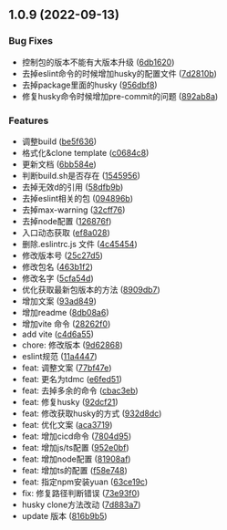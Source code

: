 ## 1.0.9 (2022-09-13)


### Bug Fixes

* 控制包的版本不能有大版本升级 ([6db1620](https://github.com/TDFE/td-lint-cli/commit/6db1620ae70792374e22844c717c82d21f07ceda))
* 去掉eslint命令的时候增加husky的配置文件 ([7d2810b](https://github.com/TDFE/td-lint-cli/commit/7d2810b849ab1f2dff8515e005787832d7562f22))
* 去掉package里面的husky ([956dbf8](https://github.com/TDFE/td-lint-cli/commit/956dbf8e6f4c0b65694c8b63c0f867d8e1107433))
* 修复husky命令时候增加pre-commit的问题 ([892ab8a](https://github.com/TDFE/td-lint-cli/commit/892ab8a6f718b71d3694a6469601ad15ffe4e0db))


### Features

* 调整build ([be5f636](https://github.com/TDFE/td-lint-cli/commit/be5f636a71f3ce7a461c9fb2e17fd4ee76b98f3f))
* 格式化&clone template ([c0684c8](https://github.com/TDFE/td-lint-cli/commit/c0684c8277d31b21e548482f313b6051a1e335bb))
* 更新文档 ([6bb584e](https://github.com/TDFE/td-lint-cli/commit/6bb584ea3bb8eaa597092ea1f867475125f1e60b))
* 判断build.sh是否存在 ([1545956](https://github.com/TDFE/td-lint-cli/commit/1545956b37628a4ef3bc455765006afa67058c3d))
* 去掉无效d的引用 ([58dfb9b](https://github.com/TDFE/td-lint-cli/commit/58dfb9b035d9391ae734c0cf9631ed2c8d719c27))
* 去掉eslint相关的包 ([094896b](https://github.com/TDFE/td-lint-cli/commit/094896bd0137a14f1fe7370cec8ae34b2bdadf41))
* 去掉max-warning ([32cff76](https://github.com/TDFE/td-lint-cli/commit/32cff76860aa70a9653e5d9a095edcc1da615c0b))
* 去掉node配置 ([126876f](https://github.com/TDFE/td-lint-cli/commit/126876fe24d1ed201b3618b0f4ac929f4507465b))
* 入口动态获取 ([ef8a028](https://github.com/TDFE/td-lint-cli/commit/ef8a028fd80dd61c4a79b22e84c9a26f0c4755d3))
* 删除.eslintrc.js 文件 ([4c45454](https://github.com/TDFE/td-lint-cli/commit/4c45454d0d3e7815c95eeeb08090106c2cbc3253))
* 修改版本号 ([25c27d5](https://github.com/TDFE/td-lint-cli/commit/25c27d503cf297c8be7b2e2c21174f19d792d10e))
* 修改包名 ([463b1f2](https://github.com/TDFE/td-lint-cli/commit/463b1f2e8e2712f523b13a911582e35db3dfc3a3))
* 修改名字 ([5cfa54d](https://github.com/TDFE/td-lint-cli/commit/5cfa54d23978a5c4c25d142ad7a8d2c941f5f6cb))
* 优化获取最新包版本的方法 ([8909db7](https://github.com/TDFE/td-lint-cli/commit/8909db7347b55f13529b731cf19488896ba9f481))
* 增加文案 ([93ad849](https://github.com/TDFE/td-lint-cli/commit/93ad849cd03079c790b2c701d57605d8418452bc))
* 增加readme ([8db08a6](https://github.com/TDFE/td-lint-cli/commit/8db08a6fbcd90cc0be64a0a90c3388c6a6c58cad))
* 增加vite 命令 ([28262f0](https://github.com/TDFE/td-lint-cli/commit/28262f0f0b4a5937cb86266d36e417c0a84f4a02))
* add vite ([c4d6a55](https://github.com/TDFE/td-lint-cli/commit/c4d6a557efd76068605604af03b3fa7b2aeabe30))
* chore: 修改版本 ([9d62868](https://github.com/TDFE/td-lint-cli/commit/9d62868b3bf12b48cf5af1425f51e50e40fa20d5))
* eslint规范 ([11a4447](https://github.com/TDFE/td-lint-cli/commit/11a44474c8daaccc8e770fa537bd026234b51c6e))
* feat: 调整文案 ([77bf47e](https://github.com/TDFE/td-lint-cli/commit/77bf47ee4b5d04787567bd2ae4bc2d8b198915fc))
* feat: 更名为tdmc ([e6fed51](https://github.com/TDFE/td-lint-cli/commit/e6fed516426347f5b4e1a74d6babb993acdd9084))
* feat: 去掉多余的命令 ([cbac3eb](https://github.com/TDFE/td-lint-cli/commit/cbac3eb9637ef18a8b4fbb80fd82da44b84683d6))
* feat: 修复husky ([92dcf21](https://github.com/TDFE/td-lint-cli/commit/92dcf212654c86de7accac62f4e380390d55d866))
* feat: 修改获取husky的方式 ([932d8dc](https://github.com/TDFE/td-lint-cli/commit/932d8dc246887d67084943eeaf4565c20e8f48be))
* feat: 优化文案 ([aca3719](https://github.com/TDFE/td-lint-cli/commit/aca37194ad4cd9551937310f9f0891da120840a3))
* feat: 增加cicd命令 ([7804d95](https://github.com/TDFE/td-lint-cli/commit/7804d95e687d07ac790b9fbc791c9766089f299e))
* feat: 增加js/ts配置 ([952e0bf](https://github.com/TDFE/td-lint-cli/commit/952e0bf4bb533d99e77683fb627a7cb2d73def30))
* feat: 增加node配置 ([81908af](https://github.com/TDFE/td-lint-cli/commit/81908af4bbc5cc68dca48c22d926e00bfd732a5c))
* feat: 增加ts的配置 ([f58e748](https://github.com/TDFE/td-lint-cli/commit/f58e7482ce2e1681817ce572f97c51e7274053ac))
* feat: 指定npm安装yuan ([63ce19c](https://github.com/TDFE/td-lint-cli/commit/63ce19cc61dd08dd853c711820c66545c806080f))
* fix: 修复路径判断错误 ([73e93f0](https://github.com/TDFE/td-lint-cli/commit/73e93f0b14a197f8586c68ff2e8467c82394eb17))
* husky clone方法改动 ([7d883a7](https://github.com/TDFE/td-lint-cli/commit/7d883a72d01d10ae7b8bbae4401edc8b399f058c))
* update 版本 ([816b9b5](https://github.com/TDFE/td-lint-cli/commit/816b9b5ca09b41a442189080bf8e9ce7fca078b3))



